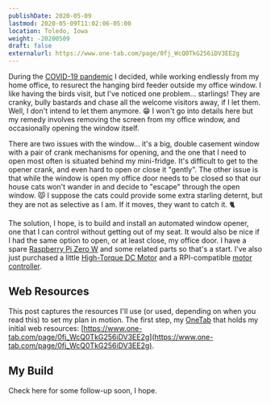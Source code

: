 ```yaml
---
publishDate: 2020-05-09
lastmod: 2020-05-09T11:02:06-05:00
location: Toledo, Iowa
weight: -20200509
draft: false
externalurl: https://www.one-tab.com/page/0fj_WcQ0TkG256iDV3EE2g
---
```


During the [COVID-19 pandemic](https://en.wikipedia.org/wiki/COVID-19_pandemic) I decided, while working endlessly from my home office, to resurect the hanging bird feeder outside my office window.  I like having the birds visit, but I've noticed one problem... starlings! They are cranky, bully bastards and chase all the welcome visitors away, if I let them. Well, I don't intend to let them anymore. :grin: I won't go into details here but my remedy involves removing the screen from my office window, and occasionally opening the window itself.

There are two issues with the window... it's a big, double casement window with a pair of crank mechanisms for opening, and the one that I need to open most often is situated behind my mini-fridge. It's difficult to get to the opener crank, and even hard to open or close it "gently". The other issue is that while the window is open my office door needs to be closed so that our house cats won't wander in and decide to "escape" through the open window. :pouting_cat: I suppose the cats could provide some extra starling deternt, but they are not as selective as I am. If it moves, they want to catch it. :cat2:

The solution, I hope, is to build and install an automated window opener, one that I can control without getting out of my seat. It would also be nice if I had the same option to open, or at least close, my office door. I have a spare [Raspberry Pi Zero W](https://en.wikipedia.org/wiki/Raspberry_Pi) and some related parts so that's a start. I've also just purchased a little [High-Torque DC Motor](https://www.amazon.com/gp/product/B07252J5GV/ref=ppx_yo_dt_b_asin_title_o02_s00?ie=UTF8&psc=1) and a RPI-compatible [motor controller](https://www.amazon.com/gp/product/B01MQ2MZDV/ref=ppx_yo_dt_b_asin_title_o01_s00?ie=UTF8&psc=1).

## Web Resources

This post captures the resources I'll use (or used, depending on when you read this) to set my plan in motion. The first step, my [OneTab](https://www.one-tab.com/help) that holds my initial web resources: [https://www.one-tab.com/page/0fj_WcQ0TkG256iDV3EE2g](https://www.one-tab.com/page/0fj_WcQ0TkG256iDV3EE2g).

## My Build

Check here for some follow-up soon, I hope.
